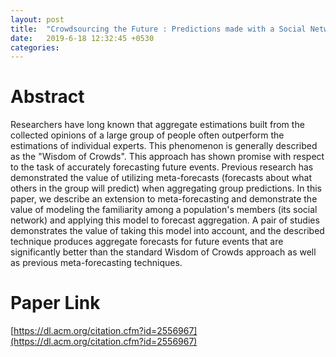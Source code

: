 ```yaml
---
layout: post
title:  "Crowdsourcing the Future : Predictions made with a Social Network - Forlines et al (2014)"
date:   2019-6-18 12:32:45 +0530
categories:
---
```

# Abstract

Researchers have long known that aggregate estimations built from the collected opinions of a large group of people often outperform the estimations of individual experts. This phenomenon is generally described as the "Wisdom of Crowds". This approach has shown promise with respect to the task of accurately forecasting future events. Previous research has demonstrated the value of utilizing meta-forecasts (forecasts about what others in the group will predict) when aggregating group predictions. In this paper, we describe an extension to meta-forecasting and demonstrate the value of modeling the familiarity among a population's members (its social network) and applying this model to forecast aggregation. A pair of studies demonstrates the value of taking this model into account, and the described technique produces aggregate forecasts for future events that are significantly better than the standard Wisdom of Crowds approach as well as previous meta-forecasting techniques.

# Paper Link
[https://dl.acm.org/citation.cfm?id=2556967](https://dl.acm.org/citation.cfm?id=2556967)